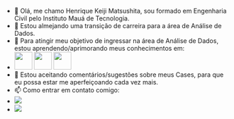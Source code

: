 - 👋 Olá, me chamo Henrique Keiji Matsushita, sou formado em Engenharia Civil pelo Instituto Mauá de Tecnologia.
- 👀 Estou almejando uma transição de carreira para a área de Análise de Dados.
- 🌱 Para atingir meu objetivo de ingressar na área de Análise de Dados, estou aprendendo/aprimorando meus conhecimentos em:
- <img src="https://cdn.jsdelivr.net/gh/devicons/devicon/icons/microsoftsqlserver/microsoftsqlserver-plain-wordmark.svg" width="40" height="40"/>  <img src="https://cdn.jsdelivr.net/gh/devicons/devicon/icons/python/python-original-wordmark.svg" width="40" height="40"/>  <img src="https://cdn.jsdelivr.net/gh/devicons/devicon/icons/pandas/pandas-original.svg" width="40" height="40"/>
- 🤔 Estou aceitando comentários/sugestões sobre meus Cases, para que eu possa estar me aperfeiçoando cada vez mais.
- 📫 Como entrar em contato comigo:
- <a href = "mailto:henriquekm92@gmail.com"><img src="https://img.shields.io/badge/Gmail-D14836?style=for-the-badge&logo=gmail&logoColor=white" target="_blank"></a>
- <a href="https://www.linkedin.com/in/henrique-matsushita" target="_blank"><img src="https://img.shields.io/badge/-LinkedIn-%230077B5?style=for-the-badge&logo=linkedin&logoColor=white" target="_blank"></a>   
